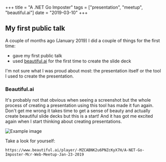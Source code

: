 +++
title =  "A .NET Go Imposter"
tags = ["presentation", "meetup", "beautiful.ai"]
date = "2019-03-10"
+++

## My first public talk

A couple of months ago (January 2019) I did a couple of things for the first time:

- gave my first public talk
- used [beautiful.ai](https://www.beautiful.ai/-LWajhsgv-w9AyBs1ejg/1) for the first time to create the slide deck

I'm not sure what I was proud about most: the presentation itself or the tool I used to create the presentation.

### Beautiful.ai

It's probably not that obvious when seeing a screenshot but the whole process of creating a presentation using this tool has made it fun again. Don't get me wrong it takes time to get a sense of beauty and actually create beautiful slide decks but this is a start! And it has got me excited again when I start thinking about creating presentations.

![Example image](../../Example-beautiful-ai.PNG)

Take a look for yourself:

```URL
https://www.beautiful.ai/player/-MZCABNK2u6PNZcKyX7H/A-NET-Go-Imposter-Mcr-Web-Meetup-Jan-23-2019
```
